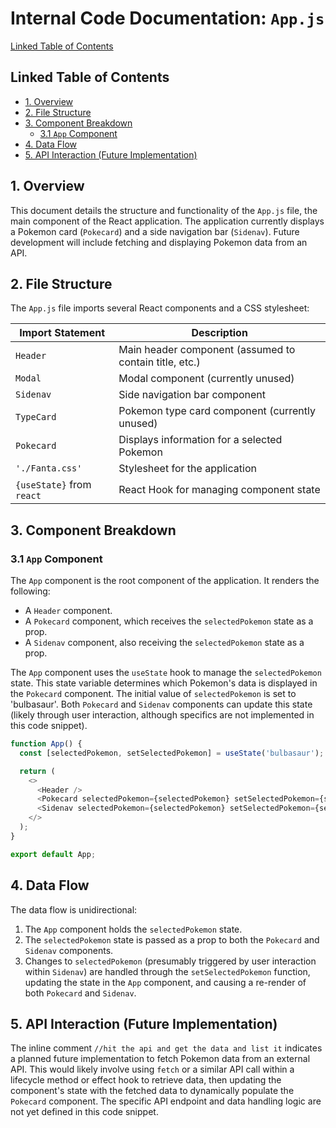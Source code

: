# Internal Code Documentation: `App.js`

[Linked Table of Contents](#linked-table-of-contents)

## Linked Table of Contents

* [1. Overview](#1-overview)
* [2. File Structure](#2-file-structure)
* [3. Component Breakdown](#3-component-breakdown)
    * [3.1 `App` Component](#31-app-component)
* [4. Data Flow](#4-data-flow)
* [5. API Interaction (Future Implementation)](#5-api-interaction-future-implementation)


## 1. Overview

This document details the structure and functionality of the `App.js` file, the main component of the React application.  The application currently displays a Pokemon card (`Pokecard`) and a side navigation bar (`Sidenav`).  Future development will include fetching and displaying Pokemon data from an API.

## 2. File Structure

The `App.js` file imports several React components and a CSS stylesheet:

| Import Statement        | Description                                         |
|-------------------------|-----------------------------------------------------|
| `Header`                | Main header component (assumed to contain title, etc.) |
| `Modal`                 | Modal component (currently unused)                    |
| `Sidenav`               | Side navigation bar component                        |
| `TypeCard`              | Pokemon type card component (currently unused)        |
| `Pokecard`              | Displays information for a selected Pokemon         |
| `'./Fanta.css'`        | Stylesheet for the application                       |
| `{useState}` from `react` | React Hook for managing component state               |


## 3. Component Breakdown

### 3.1 `App` Component

The `App` component is the root component of the application. It renders the following:

*   A `Header` component.
*   A `Pokecard` component, which receives the `selectedPokemon` state as a prop.
*   A `Sidenav` component, also receiving the `selectedPokemon` state as a prop.

The `App` component uses the `useState` hook to manage the `selectedPokemon` state. This state variable determines which Pokemon's data is displayed in the `Pokecard` component.  The initial value of `selectedPokemon` is set to 'bulbasaur'. Both `Pokecard` and `Sidenav` components can update this state (likely through user interaction, although specifics are not implemented in this code snippet).


```javascript
function App() {
  const [selectedPokemon, setSelectedPokemon] = useState('bulbasaur');

  return (
    <>
      <Header />
      <Pokecard selectedPokemon={selectedPokemon} setSelectedPokemon={setSelectedPokemon} />
      <Sidenav selectedPokemon={selectedPokemon} setSelectedPokemon={setSelectedPokemon} />
    </>
  );
}

export default App;
```


## 4. Data Flow

The data flow is unidirectional:

1.  The `App` component holds the `selectedPokemon` state.
2.  The `selectedPokemon` state is passed as a prop to both the `Pokecard` and `Sidenav` components.
3.  Changes to `selectedPokemon` (presumably triggered by user interaction within `Sidenav`) are handled through the `setSelectedPokemon` function, updating the state in the `App` component, and causing a re-render of both `Pokecard` and `Sidenav`.

## 5. API Interaction (Future Implementation)

The inline comment `//hit the api and get the data and list it` indicates a planned future implementation to fetch Pokemon data from an external API. This would likely involve using `fetch` or a similar API call within a lifecycle method or effect hook to retrieve data, then updating the component's state with the fetched data to dynamically populate the `Pokecard` component.  The specific API endpoint and data handling logic are not yet defined in this code snippet.
